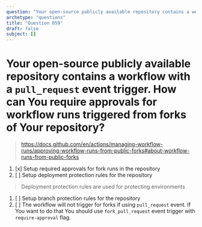 ```yaml
---
question: "Your open-source publicly available repository contains a workflow with a `pull_request` event trigger. How can You require approvals for workflow runs triggered from forks of Your repository?"
archetype: "questions"
title: "Question 059"
draft: false
subject: []
---
```


# Your open-source publicly available repository contains a workflow with a `pull_request` event trigger. How can You require approvals for workflow runs triggered from forks of Your repository?
> https://docs.github.com/en/actions/managing-workflow-runs/approving-workflow-runs-from-public-forks#about-workflow-runs-from-public-forks
1. [x] Setup required approvals for fork runs in the repository
1. [ ] Setup deployment protection rules for the repository
> Deployment protection rules are used for protecting environments
1. [ ] Setup branch protection rules for the repository
1. [ ] The workflow will not trigger for forks if using `pull_request` event. If You want to do that You should use `fork_pull_request` event trigger with `require-approval` flag.
